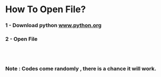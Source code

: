 <h1>How To Open File?</h1>
<h3>1 - Download python <a href="https://www.python.org">www.python.org</a></h3>
<h3>2 - Open File </h3>
<br>
<br>
<h3>Note : Codes come randomly , there is a chance it will work.</h3>
